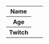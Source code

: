 


<Table>
<tr>
<th> Name </th>
<td></td>
    
</tr>
<tr>
<th> Age </th>
<td><B><i> </i></B></td>
    
</tr>
<tr4>
<th> Twitch </th>
<td><a> </a><td>
</tr> 
</Table>

